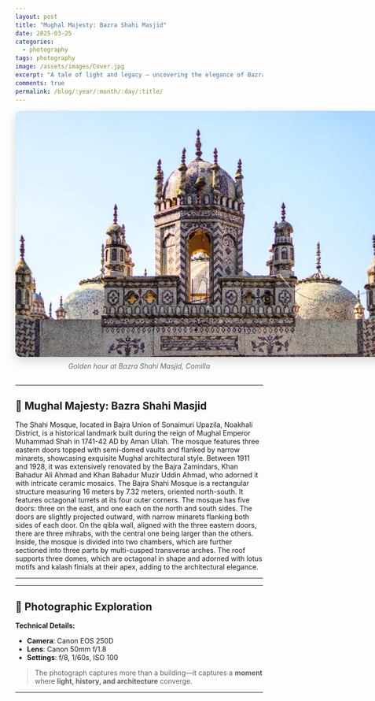 ```yaml
---
layout: post
title: "Mughal Majesty: Bazra Shahi Masjid"
date: 2025-03-25
categories:
  - photography
tags: photography
image: /assets/images/Cover.jpg
excerpt: "A tale of light and legacy — uncovering the elegance of Bazra Shahi Masjid during the golden hour."
comments: true
permalink: /blog/:year/:month/:day/:title/
---
```


<div style="text-align: center; margin-bottom: 30px;">
  <img src="/assets/images/Cover.jpg" alt="Bazra Shahi Masjid"
       style="max-width: 1000px; height: 500px; border-radius: 12px; box-shadow: 0 8px 20px rgba(0,0,0,0.15); display: block; margin: 0 auto;" />
  <p style="font-style: italic; color: #666; margin-top: 10px;">Golden hour at Bazra Shahi Masjid, Comilla</p>
</div>

---

## 🕌 Mughal Majesty: Bazra Shahi Masjid

The Shahi Mosque, located in Bajra Union of Sonaimuri Upazila, Noakhali District, is a historical landmark built during the reign of Mughal Emperor Muhammad Shah in 1741-42 AD by Aman Ullah. The mosque features three eastern doors topped with semi-domed vaults and flanked by narrow minarets, showcasing exquisite Mughal architectural style. Between 1911 and 1928, it was extensively renovated by the Bajra Zamindars, Khan Bahadur Ali Ahmad and Khan Bahadur Muzir Uddin Ahmad, who adorned it with intricate ceramic mosaics. The Bajra Shahi Mosque is a rectangular structure measuring 16 meters by 7.32 meters, oriented north-south. It features octagonal turrets at its four outer corners. The mosque has five doors: three on the east, and one each on the north and south sides. The doors are slightly projected outward, with narrow minarets flanking both sides of each door. On the qibla wall, aligned with the three eastern doors, there are three mihrabs, with the central one being larger than the others. Inside, the mosque is divided into two chambers, which are further sectioned into three parts by multi-cusped transverse arches. The roof supports three domes, which are octagonal in shape and adorned with lotus motifs and kalash finials at their apex, adding to the architectural elegance.

---

---

## 📸 Photographic Exploration

**Technical Details:**

- **Camera**: Canon EOS 250D
- **Lens**: Canon 50mm f/1.8
- **Settings**: f/8, 1/60s, ISO 100

> The photograph captures more than a building—it captures a **moment** where **light, history, and architecture** converge.

---
